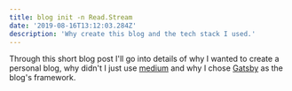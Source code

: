 ```yaml
---
title: blog init -n Read.Stream
date: '2019-08-16T13:12:03.284Z'
description: 'Why create this blog and the tech stack I used.'
---
```


Through this short blog post I'll go into details of why I wanted to create a personal blog, why didn't I just use [medium](https://medium.com) and why I chose [Gatsby](https://gatsbyjs.org) as the blog's framework.
